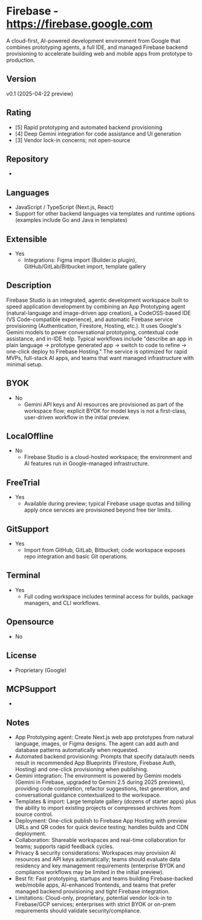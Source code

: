 # Firebase  - https://firebase.google.com
A cloud-first, AI-powered development environment from Google that combines prototyping agents, a full IDE, and managed Firebase backend provisioning to accelerate building web and mobile apps from prototype to production.

## Version
v0.1 (2025-04-22 preview)

## Rating
- [5] Rapid prototyping and automated backend provisioning
- [4] Deep Gemini integration for code assistance and UI generation
- [3] Vendor lock-in concerns; not open-source

## Repository
- 

## Languages
- JavaScript / TypeScript (Next.js, React)
- Support for other backend languages via templates and runtime options (examples include Go and Java in templates)

## Extensible
- Yes
  - Integrations: Figma import (Builder.io plugin), GitHub/GitLab/Bitbucket import, template gallery

## Description
Firebase Studio is an integrated, agentic development workspace built to speed application development by combining an App Prototyping agent (natural-language and image-driven app creation), a CodeOSS-based IDE (VS Code-compatible experience), and automatic Firebase service provisioning (Authentication, Firestore, Hosting, etc.). It uses Google's Gemini models to power conversational prototyping, contextual code assistance, and in-IDE help. Typical workflows include "describe an app in plain language → prototype generated app → switch to code to refine → one-click deploy to Firebase Hosting." The service is optimized for rapid MVPs, full-stack AI apps, and teams that want managed infrastructure with minimal setup.

## BYOK
- No
  - Gemini API keys and AI resources are provisioned as part of the workspace flow; explicit BYOK for model keys is not a first-class, user-driven workflow in the initial preview.

## LocalOffline
- No
  - Firebase Studio is a cloud-hosted workspace; the environment and AI features run in Google-managed infrastructure.

## FreeTrial
- Yes
  - Available during preview; typical Firebase usage quotas and billing apply once services are provisioned beyond free tier limits.

## GitSupport
- Yes
  - Import from GitHub, GitLab, Bitbucket; code workspace exposes repo integration and basic Git operations.

## Terminal
- Yes
  - Full coding workspace includes terminal access for builds, package managers, and CLI workflows.

## Opensource
- No

## License
- Proprietary (Google)

## MCPSupport
- 


## Notes
- App Prototyping agent: Create Next.js web app prototypes from natural language, images, or Figma designs. The agent can add auth and database patterns automatically when requested.
- Automated backend provisioning: Prompts that specify data/auth needs result in recommended App Blueprints (Firestore, Firebase Auth, Hosting) and one-click provisioning when publishing.
- Gemini integration: The environment is powered by Gemini models (Gemini in Firebase, upgraded to Gemini 2.5 during 2025 previews), providing code completion, refactor suggestions, test generation, and conversational guidance contextualized to the workspace.
- Templates & import: Large template gallery (dozens of starter apps) plus the ability to import existing projects or compressed archives from source control.
- Deployment: One-click publish to Firebase App Hosting with preview URLs and QR codes for quick device testing; handles builds and CDN deployment.
- Collaboration: Shareable workspaces and real-time collaboration for teams; supports rapid feedback cycles.
- Privacy & security considerations: Workspaces may provision AI resources and API keys automatically; teams should evaluate data residency and key management requirements (enterprise BYOK and compliance workflows may be limited in the initial preview).
- Best fit: Fast prototyping, startups and teams building Firebase-backed web/mobile apps, AI-enhanced frontends, and teams that prefer managed backend provisioning and tight Firebase integration.
- Limitations: Cloud-only, proprietary, potential vendor lock-in to Firebase/GCP services; enterprises with strict BYOK or on-prem requirements should validate security/compliance.
